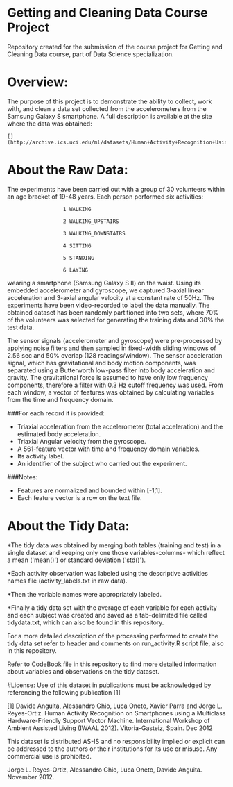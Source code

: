 # Getting and Cleaning Data Course Project
Repository created for the submission of the course project for Getting and Cleaning Data course, part of Data Science specialization.

# Overview: 
The purpose of this project is to demonstrate the ability to collect, work with, and clean a data set collected from the accelerometers from the Samsung Galaxy S smartphone. A full description is available at the site where the data was obtained: 

    [](http://archive.ics.uci.edu/ml/datasets/Human+Activity+Recognition+Using+Smartphones)

# About the Raw Data:
The experiments have been carried out with a group of 30 volunteers within an age bracket of 19-48 years. Each person performed six activities:

                      1 WALKING
                      
                      2 WALKING_UPSTAIRS
                      
                      3 WALKING_DOWNSTAIRS
                      
                      4 SITTING
                      
                      5 STANDING
                      
                      6 LAYING
                      

wearing a smartphone (Samsung Galaxy S II) on the waist. Using its embedded accelerometer and gyroscope, we captured 3-axial linear acceleration and 3-axial angular velocity at a constant rate of 50Hz. The experiments have been video-recorded to label the data manually. The obtained dataset has been randomly partitioned into two sets, where 70% of the volunteers was selected for generating the training data and 30% the test data. 

The sensor signals (accelerometer and gyroscope) were pre-processed by applying noise filters and then sampled in fixed-width sliding windows of 2.56 sec and 50% overlap (128 readings/window). The sensor acceleration signal, which has gravitational and body motion components, was separated using a Butterworth low-pass filter into body acceleration and gravity. The gravitational force is assumed to have only low frequency components, therefore a filter with 0.3 Hz cutoff frequency was used. From each window, a vector of features was obtained by calculating variables from the time and frequency domain.

###For each record it is provided:

  - Triaxial acceleration from the accelerometer (total acceleration) and the estimated body acceleration.
  - Triaxial Angular velocity from the gyroscope. 
  - A 561-feature vector with time and frequency domain variables. 
  - Its activity label. 
  - An identifier of the subject who carried out the experiment.
  
###Notes: 

  - Features are normalized and bounded within [-1,1].
  - Each feature vector is a row on the text file.
 
# About the Tidy Data:
*The tidy data was obtained by merging both tables (training and test) in a single dataset and keeping only one those variables-columns- which reflect a mean ('mean()') or standard deviation ('std()').

*Each activity observation was labeled using the descriptive activities names file (activity_labels.txt in raw data).

*Then the variable names were appropriately labeled.

*Finally a tidy data set with the average of each variable for each activity and each subject was created and saved as a tab-delimited file called tidydata.txt, which can also be found in this repository.


For a more detailed description of the processing performed to create the tidy data set refer to header and comments on run_activity.R script file, also in this repository.

Refer to CodeBook file in this repository to find more detailed information about variables and observations on the tidy dataset.



#License:
Use of this dataset in publications must be acknowledged by referencing the following publication [1] 

[1] Davide Anguita, Alessandro Ghio, Luca Oneto, Xavier Parra and Jorge L. Reyes-Ortiz. Human Activity Recognition on Smartphones using a Multiclass Hardware-Friendly Support Vector Machine. International Workshop of Ambient Assisted Living (IWAAL 2012). Vitoria-Gasteiz, Spain. Dec 2012

This dataset is distributed AS-IS and no responsibility implied or explicit can be addressed to the authors or their institutions for its use or misuse. Any commercial use is prohibited.

Jorge L. Reyes-Ortiz, Alessandro Ghio, Luca Oneto, Davide Anguita. November 2012.
